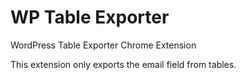 # WP Table Exporter
WordPress Table Exporter Chrome Extension

This extension only exports the email field from tables.